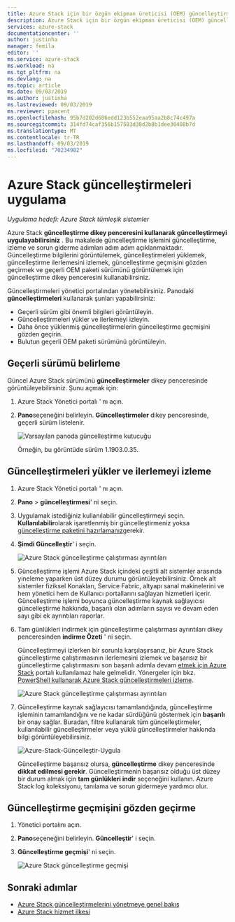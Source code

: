 ```yaml
---
title: Azure Stack için bir özgün ekipman üreticisi (OEM) güncelleştirmesi uygulayın | Microsoft Docs
description: Azure Stack için bir özgün ekipman üreticisi (OEM) güncelleştirmesi uygulamayı öğrenin.
services: azure-stack
documentationcenter: ''
author: justinha
manager: femila
editor: ''
ms.service: azure-stack
ms.workload: na
ms.tgt_pltfrm: na
ms.devlang: na
ms.topic: article
ms.date: 09/03/2019
ms.author: justinha
ms.lastreviewed: 09/03/2019
ms.reviewer: ppacent
ms.openlocfilehash: 95b7d202d686edd123b552eaa95aa2b8c74c497a
ms.sourcegitcommit: 314fd74caf356b157583d38d2b8b1dee30408b7d
ms.translationtype: MT
ms.contentlocale: tr-TR
ms.lasthandoff: 09/03/2019
ms.locfileid: "70234982"
---
```

# <a name="apply-updates-in-azure-stack"></a>Azure Stack güncelleştirmeleri uygulama

*Uygulama hedefi: Azure Stack tümleşik sistemler*

Azure Stack **güncelleştirme dikey penceresini kullanarak güncelleştirmeyi uygulayabilirsiniz** . Bu makalede güncelleştirme işlemini güncelleştirme, izleme ve sorun giderme adımları adım adım açıklanmaktadır. Güncelleştirme bilgilerini görüntülemek, güncelleştirmeleri yüklemek, güncelleştirme ilerlemesini izlemek, güncelleştirme geçmişini gözden geçirmek ve geçerli OEM paketi sürümünü görüntülemek için güncelleştirme dikey penceresini kullanabilirsiniz.

Güncelleştirmeleri yönetici portalından yönetebilirsiniz. Panodaki **güncelleştirmeleri** kullanarak şunları yapabilirsiniz:

-   Geçerli sürüm gibi önemli bilgileri görüntüleyin.
-   Güncelleştirmeleri yükler ve ilerlemeyi izleyin.
-   Daha önce yüklenmiş güncelleştirmelerin güncelleştirme geçmişini gözden geçirin.
-   Bulutun geçerli OEM paketi sürümünü görüntüleyin.

## <a name="determine-the-current-version"></a>Geçerli sürümü belirleme

Güncel Azure Stack sürümünü **güncelleştirmeler** dikey penceresinde görüntüleyebilirsiniz. Şunu açmak için:

1.  Azure Stack Yönetici portalı ' nı açın.

2.  **Pano**seçeneğini belirleyin. **Güncelleştirmeler** dikey penceresinde, geçerli sürüm listelenir.

    ![Varsayılan panoda güncelleştirme kutucuğu](./media/azure-stack-update-apply/image1.png)

    Örneğin, bu görüntüde sürüm 1.1903.0.35.

## <a name="install-updates-and-monitor-progress"></a>Güncelleştirmeleri yükler ve ilerlemeyi izleme

1.  Azure Stack Yönetici portalı ' nı açın.

2.  **Pano** > **güncelleştirmesi**' ni seçin.

3.  Uygulamak istediğiniz kullanılabilir güncelleştirmeyi seçin. **Kullanılabilir**olarak işaretlenmiş bir güncelleştirmeniz yoksa [güncelleştirme paketini hazırlamanız](azure-stack-update-prepare-package.md)gerekir.

4.  **Şimdi Güncelleştir**' i seçin.

    ![Azure Stack güncelleştirme çalıştırması ayrıntıları](./media/azure-stack-update-apply/image2.png)

5.  Güncelleştirme işlemi Azure Stack içindeki çeşitli alt sistemler arasında yineleme yaparken üst düzey durumu görüntüleyebilirsiniz. Örnek alt sistemler fiziksel Konakları, Service Fabric, altyapı sanal makinelerini ve hem yönetici hem de Kullanıcı portallarını sağlayan hizmetleri içerir. Güncelleştirme işlemi boyunca güncelleştirme kaynak sağlayıcısı güncelleştirme hakkında, başarılı olan adımların sayısı ve devam eden sayı gibi ek ayrıntıları raporlar.

6.  Tam günlükleri indirmek için güncelleştirme çalıştırması ayrıntıları dikey penceresinden **indirme Özeti** ' ni seçin.

    Güncelleştirmeyi izlerken bir sorunla karşılaşırsanız, bir Azure Stack güncelleştirme çalıştırmasının ilerlemesini izlemek ve başarısız bir güncelleştirme çalıştırmasını son başarılı adımla devam [etmek için Azure Stack](https://docs.microsoft.com/azure-stack/operator/azure-stack-privileged-endpoint) portalı kullanılamaz hale gelmelidir. Yönergeler için bkz. [PowerShell kullanarak Azure Stack güncelleştirmeleri izleme](azure-stack-update-monitor.md).

    ![Azure Stack güncelleştirme çalıştırması ayrıntıları](./media/azure-stack-update-apply/image3.png)

7.  Güncelleştirme kaynak sağlayıcısı tamamlandığında, güncelleştirme işleminin tamamlandığını ve ne kadar sürdüğünü göstermek için **başarılı** bir onay sağlar. Buradan, filtre kullanarak tüm güncelleştirmeler, kullanılabilir güncelleştirmeler veya yüklü güncelleştirmeler hakkında bilgi görüntüleyebilirsiniz.

    ![Azure-Stack-Güncelleştir-Uygula](./media/azure-stack-update-apply/image4.png)

    Güncelleştirme başarısız olursa, **güncelleştirme** dikey penceresinde **dikkat edilmesi gerekir**. Güncelleştirmenin başarısız olduğu üst düzey bir durum almak için **tam günlükleri indir** seçeneğini kullanın. Azure Stack log koleksiyonu, tanılama ve sorun gidermeye yardımcı olur.

## <a name="review-update-history"></a>Güncelleştirme geçmişini gözden geçirme

1.  Yönetici portalını açın.

2.  **Pano**seçeneğini belirleyin. **Güncelleştir**' i seçin.

3.  **Güncelleştirme geçmişi**' ni seçin.

    ![Azure Stack güncelleştirme geçmişi](./media/azure-stack-update-apply/image7.png)

## <a name="next-steps"></a>Sonraki adımlar

-   [Azure Stack güncelleştirmelerini yönetmeye genel bakış](https://docs.microsoft.com/azure-stack/operator/azure-stack-updates)  
-   [Azure Stack hizmet ilkesi](https://docs.microsoft.com/azure-stack/operator/azure-stack-servicing-policy)  
